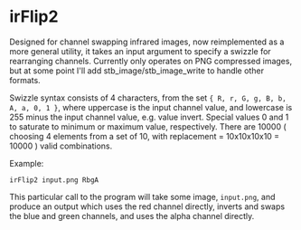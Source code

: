 # irFlip2
Designed for channel swapping infrared images, now reimplemented as a more general utility, it takes an input argument to specify a swizzle for rearranging channels. Currently only operates on PNG compressed images, but at some point I'll add stb_image/stb_image_write to handle other formats.

Swizzle syntax consists of 4 characters, from the set ```{ R, r, G, g, B, b, A, a, 0, 1 }```, where uppercase is the input channel value, and lowercase is 255 minus the input channel value, e.g. value invert. Special values 0 and 1 to saturate to minimum or maximum value, respectively. There are 10000 ( choosing 4 elements from a set of 10, with replacement = 10x10x10x10 = 10000 ) valid combinations.

Example: 

```irFlip2 input.png RbgA```

This particular call to the program will take some image, ```input.png```, and produce an output which uses the red channel directly, inverts and swaps the blue and green channels, and uses the alpha channel directly.
